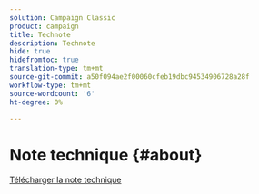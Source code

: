 ```yaml
---
solution: Campaign Classic
product: campaign
title: Technote
description: Technote
hide: true
hidefromtoc: true
translation-type: tm+mt
source-git-commit: a50f094ae2f00060cfeb19dbc94534906728a28f
workflow-type: tm+mt
source-wordcount: '6'
ht-degree: 0%

---
```



# Note technique {#about}

[Télécharger la note technique](guidelines.pdf)


